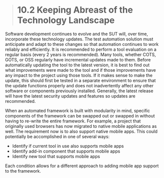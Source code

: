 > # **10.2** Keeping Abreast of the Technology Landscape

Software development continues to evolve and the SUT will, over time, incorporate these technology updates. The test automation solution must anticipate and adapt 
to these changes so that automation continues to work reliably and efficiently. It is recommended to perform a tool evaluation on a regular basis (every 2 years is 
recommended). Many tools, whether COTS, GOTS, or OSS regularly have incremental updates made to them. Before automatically updating the tool to the latest version, 
it is best to find out what improvements were made to the tool and if those improvements have any impact to the project using those tools. If it makes sense to make 
the update, this should first be tested in a separate environment to ensure that the update functions properly and does not inadvertently affect any other software or 
components previously installed. Generally, the latest release will have the latest security updates and features so updates are recommended.

When an automated framework is built with modularity in mind, specific components of the framework can be swapped out or swapped in without having to re-write the 
entire framework. For example, a project that originally used browsers has now migrated to native mobile applications as well. The requirement now is to also support 
native mobile apps. This could potentially be accomplished in one of several ways:

-	Identify if current tool in use also supports mobile apps
-	Identify add-in component that supports mobile apps
-	Identify new tool that supports mobile apps

Each condition allows for a different approach to adding mobile app support to the framework.
